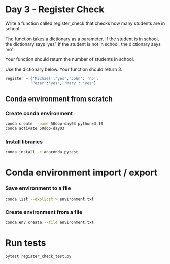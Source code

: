 # Day 3 - Register Check

Write a function called register_check that checks how many students
are in school. 

The function takes a dictionary as a parameter. If the student is in school, the dictionary says ‘yes’. If the student is not in
school, the dictionary says ‘no’. 

Your function should return the number of students in school. 

Use the dictionary below. Your function should return 3.
``` python
register = {'Michael':'yes','John': 'no',
           'Peter':'yes', 'Mary': 'yes'}
```

## Conda environment from scratch

### Create conda environment

``` bash
conda create --name 50dop-day03 python=3.10 
conda activate 50dop-day03
```

### Install libraries

``` bash
conda install -c anaconda pytest
```

# Conda environment import / export

### Save environment to a file

``` bash
conda list --explicit > environment.txt
```

### Create environment from a file

``` bash
conda env create --file environment.txt
```

# Run tests

``` bash
pytest register_check_test.py
```


